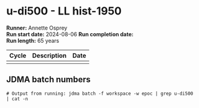 # u-di500 - LL hist-1950

**Runner:** Annette Osprey  
**Run start date:** 2024-08-06
**Run completion date:**  
**Run length:** 65 years 

| Cycle | Description | Date |
| --- | --- | --- |
| | | |


## JDMA batch numbers
```
# Output from running: jdma batch -f workspace -w epoc | grep u-di500 | cat -n

```
